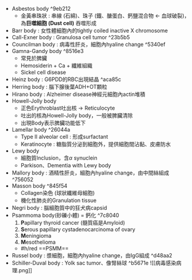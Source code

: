- Asbestos body ^9eb212
	- 金黃串珠狀 : 串線 (石綿)、珠子 (鐵、醣蛋白、鈣鹽混合物 <- 血球破裂)，為**巨噬細胞 (Dust cell)** 吞噬形成
- Barr body : 女性體細胞內的tightly coiled inactive X chromosome
- Call-Exner body : Granulosa cell tumor ^23b5b5
- Councilman body : 病毒性肝炎，細胞內hyaline change ^5340ef
- Gamna-Gandy body ^8516e3
	- 常見於脾臟
	- Hemosiderin + Ca + 纖維組織
	- Sickel cell disease
- Heinz body : G6PDD的RBC出現結晶 ^aca85c
- Herring body : 腦下腺後葉ADH+OT顆粒
- Hirano body : Alzheimer disease神經元細胞內actin堆積
- Howell-Jolly body
	- 正色Erythroblast吐出核 -> Reticulocyte
	- 吐出的核為Howell-Jolly body，一般被脾臟清除
	- 出現Body表示脾臟功能低下
- Lamellar body ^26044a
	- Type II alveolar cell : 形成surfactant
	- Keratinocyte : 糖脂質分泌到細胞外，提供細胞間沾黏、皮膚防水
- Lewy body
	- 細胞質Inclusion，含$\alpha$ synuclein
	- Parkison、Dementia with Lewy body
- Mallory body : 酒精性肝炎，細胞內hyaline change，由中間絲組成 ^756052
- Masson body ^845f54
	- Collagen染色 (球狀纖維母細胞)
	- 機化性肺炎的Granulation tissue
- Negri body : 腦細胞質中的狂犬病capsid
- Psammoma body(砂礫小體) = 鈣化 ^7c8040
	1. **P**apillary thyroid cancer (髓質癌是Amyloid)
	2. **S**erous papillary cystadenocarcinoma of ovary
	3. **M**eningioma
	4. **M**esothelioma
	- #h/red ==PSMM==
- Russel body : 漿細胞，細胞內hyaline change，由IgG組成 ^d48aa2
- Schiller-Duval body : Yolk sac tumor、像腎絲球 ^b5671e
![[病毒感染病理.png]]